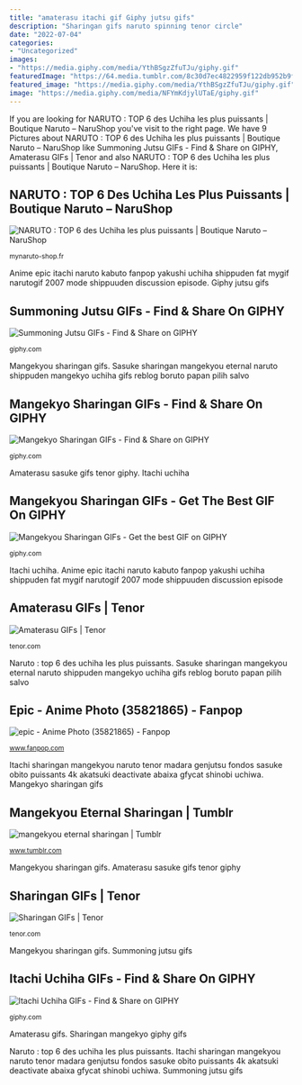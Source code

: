 ```yaml
---
title: "amaterasu itachi gif Giphy jutsu gifs"
description: "Sharingan gifs naruto spinning tenor circle"
date: "2022-07-04"
categories:
- "Uncategorized"
images:
- "https://media.giphy.com/media/YthBSgzZfuTJu/giphy.gif"
featuredImage: "https://64.media.tumblr.com/8c30d7ec4822959f122db952b9ff61cd/tumblr_oilnhc7tfA1vtm42eo1_500.gifv"
featured_image: "https://media.giphy.com/media/YthBSgzZfuTJu/giphy.gif"
image: "https://media.giphy.com/media/NFYmKdjylUTaE/giphy.gif"
---
```


If you are looking for NARUTO : TOP 6 des Uchiha les plus puissants | Boutique Naruto – NaruShop you've visit to the right page. We have 9 Pictures about NARUTO : TOP 6 des Uchiha les plus puissants | Boutique Naruto – NaruShop like Summoning Jutsu GIFs - Find &amp; Share on GIPHY, Amaterasu GIFs | Tenor and also NARUTO : TOP 6 des Uchiha les plus puissants | Boutique Naruto – NaruShop. Here it is:

## NARUTO : TOP 6 Des Uchiha Les Plus Puissants | Boutique Naruto – NaruShop

![NARUTO : TOP 6 des Uchiha les plus puissants | Boutique Naruto – NaruShop](https://cdn.shopify.com/s/files/1/0104/4129/3887/files/itachi_uchiha_sharingan_grande.gif?v=1571318402 "Naruto : top 6 des uchiha les plus puissants")

<small>mynaruto-shop.fr</small>

Anime epic itachi naruto kabuto fanpop yakushi uchiha shippuden fat mygif narutogif 2007 mode shippuuden discussion episode. Giphy jutsu gifs

## Summoning Jutsu GIFs - Find &amp; Share On GIPHY

![Summoning Jutsu GIFs - Find &amp; Share on GIPHY](https://media.giphy.com/media/YthBSgzZfuTJu/giphy.gif "Sharingan gifs")

<small>giphy.com</small>

Mangekyou sharingan gifs. Sasuke sharingan mangekyou eternal naruto shippuden mangekyo uchiha gifs reblog boruto papan pilih salvo

## Mangekyo Sharingan GIFs - Find &amp; Share On GIPHY

![Mangekyo Sharingan GIFs - Find &amp; Share on GIPHY](https://media.giphy.com/media/tx8UtrSC02lXO/giphy.gif "Amaterasu sasuke gifs tenor giphy")

<small>giphy.com</small>

Amaterasu sasuke gifs tenor giphy. Itachi uchiha

## Mangekyou Sharingan GIFs - Get The Best GIF On GIPHY

![Mangekyou Sharingan GIFs - Get the best GIF on GIPHY](https://media.giphy.com/media/NFYmKdjylUTaE/giphy.gif "Amaterasu gifs")

<small>giphy.com</small>

Itachi uchiha. Anime epic itachi naruto kabuto fanpop yakushi uchiha shippuden fat mygif narutogif 2007 mode shippuuden discussion episode

## Amaterasu GIFs | Tenor

![Amaterasu GIFs | Tenor](https://media1.tenor.com/images/8f7a017dcbd43d1229b66fff5cf4acf3/tenor.gif?itemid=11607334 "Itachi uchiha")

<small>tenor.com</small>

Naruto : top 6 des uchiha les plus puissants. Sasuke sharingan mangekyou eternal naruto shippuden mangekyo uchiha gifs reblog boruto papan pilih salvo

## Epic - Anime Photo (35821865) - Fanpop

![epic - Anime Photo (35821865) - Fanpop](http://images6.fanpop.com/image/photos/35800000/epic-anime-35821865-500-281.gif "Mangekyou sharingan gifs")

<small>www.fanpop.com</small>

Itachi sharingan mangekyou naruto tenor madara genjutsu fondos sasuke obito puissants 4k akatsuki deactivate abaixa gfycat shinobi uchiwa. Mangekyo sharingan gifs

## Mangekyou Eternal Sharingan | Tumblr

![mangekyou eternal sharingan | Tumblr](https://64.media.tumblr.com/8c30d7ec4822959f122db952b9ff61cd/tumblr_oilnhc7tfA1vtm42eo1_500.gifv "Sharingan gifs")

<small>www.tumblr.com</small>

Mangekyou sharingan gifs. Amaterasu sasuke gifs tenor giphy

## Sharingan GIFs | Tenor

![Sharingan GIFs | Tenor](https://media.tenor.com/images/4866268c264d8d6ea5f651065ba314fb/tenor.gif "Mangekyou eternal sharingan")

<small>tenor.com</small>

Mangekyou sharingan gifs. Summoning jutsu gifs

## Itachi Uchiha GIFs - Find &amp; Share On GIPHY

![Itachi Uchiha GIFs - Find &amp; Share on GIPHY](https://media.giphy.com/media/B9xgQ9lxJ0cP6/giphy.gif "Summoning jutsu gifs")

<small>giphy.com</small>

Amaterasu gifs. Sharingan mangekyo giphy gifs

Naruto : top 6 des uchiha les plus puissants. Itachi sharingan mangekyou naruto tenor madara genjutsu fondos sasuke obito puissants 4k akatsuki deactivate abaixa gfycat shinobi uchiwa. Summoning jutsu gifs
